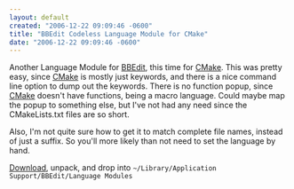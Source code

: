 ```yaml
---
layout: default
created: "2006-12-22 09:09:46 -0600"
title: "BBEdit Codeless Language Module for CMake"
date: "2006-12-22 09:09:46 -0600"
---
```



Another Language Module for [BBEdit][], this time for [CMake][].  This was pretty easy, since [CMake][] is mostly just keywords, and there is a nice command line option to dump out the keywords.  There is no function popup, since [CMake][] doesn't have functions, being a macro language.  Could maybe map the popup to something else, but I've not had any need since the CMakeLists.txt files are so short.

Also, I'm not quite sure how to get it to match complete file names, instead of just a suffix.  So you'll more likely than not need to set the language by hand.

[Download](archives/cmake.plist.zip), unpack, and drop into `~/Library/Application Support/BBEdit/Language Modules`



[CMake]: http://www.cmake.org
[BBEdit]: http://www.barebones.com/products/bbedit/


